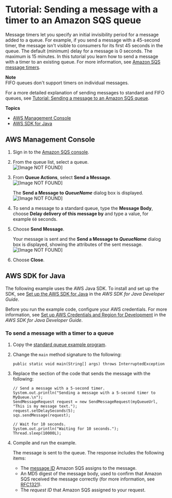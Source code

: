 # Tutorial: Sending a message with a timer to an Amazon SQS queue<a name="sqs-send-message-with-timer"></a>

Message timers let you specify an initial invisibility period for a message added to a queue\. For example, if you send a message with a 45\-second timer, the message isn't visible to consumers for its first 45 seconds in the queue\. The default \(minimum\) delay for a message is 0 seconds\. The maximum is 15 minutes\. In this tutorial you learn how to send a message with a timer to an existing queue\. For more information, see [Amazon SQS message timers](sqs-message-timers.md)\.

**Note**  
FIFO queues don't support timers on individual messages\.

For a more detailed explanation of sending messages to standard and FIFO queues, see [Tutorial: Sending a message to an Amazon SQS queue](sqs-send-message.md)\.

**Topics**
+ [AWS Management Console](#send-message-with-timer-console)
+ [AWS SDK for Java](#send-message-with-timer-java)

## AWS Management Console<a name="send-message-with-timer-console"></a>

1. Sign in to the [Amazon SQS console](https://console.aws.amazon.com/sqs/)\.

1. From the queue list, select a queue\.  
![\[Image NOT FOUND\]](http://docs.aws.amazon.com/AWSSimpleQueueService/latest/SQSDeveloperGuide/images/sqs-tutorials-sending-message-to-queue-select-queue-standard.png)

1. From **Queue Actions**, select **Send a Message**\.  
![\[Image NOT FOUND\]](http://docs.aws.amazon.com/AWSSimpleQueueService/latest/SQSDeveloperGuide/images/sqs-tutorials-sending-message-to-queue-send-a-message-standard.png)

   The **Send a Message to *QueueName*** dialog box is displayed\.  
![\[Image NOT FOUND\]](http://docs.aws.amazon.com/AWSSimpleQueueService/latest/SQSDeveloperGuide/images/sqs-tutorials-sending-message-to-queue-send-a-message-dialog-box-standard.png)

1. To send a message to a standard queue, type the **Message Body**, choose **Delay delivery of this message by** and type a value, for example `60` seconds\.

1. Choose **Send Message**\.

   Your message is sent and the **Send a Message to *QueueName*** dialog box is displayed, showing the attributes of the sent message\.  
![\[Image NOT FOUND\]](http://docs.aws.amazon.com/AWSSimpleQueueService/latest/SQSDeveloperGuide/images/sqs-tutorials-sending-message-with-attributes-custom-attribute-message-attributes-standard.png)

1. Choose **Close**\.

## AWS SDK for Java<a name="send-message-with-timer-java"></a>

 The following example uses the AWS Java SDK\. To install and set up the SDK, see [Set up the AWS SDK for Java](https://docs.aws.amazon.com/sdk-for-java/v1/developer-guide/setup-install.html) in the *AWS SDK for Java Developer Guide*\.

Before you run the example code, configure your AWS credentials\. For more information, see [Set up AWS Credentials and Region for Development](https://docs.aws.amazon.com/sdk-for-java/v1/developer-guide/setup-credentials.html) in the *AWS SDK for Java Developer Guide*\. 

### To send a message with a timer to a queue<a name="send-message-with-timer-procedure"></a>

1. Copy the [standard queue example program](standard-queues-getting-started-java.md)\.

1. Change the `main` method signature to the following:

   ```
   public static void main(String[] args) throws InterruptedException
   ```

1. Replace the section of the code that sends the message with the following:

   ```
   // Send a message with a 5-second timer.
   System.out.println("Sending a message with a 5-second timer to MyQueue.\n");
   SendMessageRequest request = new SendMessageRequest(myQueueUrl, "This is my message text.");
   request.setDelaySeconds(5);
   sqs.sendMessage(request);
   
   // Wait for 10 seconds.
   System.out.println("Waiting for 10 seconds.");
   Thread.sleep(10000L);
   ```

1. Compile and run the example\.

   The message is sent to the queue\. The response includes the following items:
   + The [message ID](sqs-general-identifiers.md#message-id) Amazon SQS assigns to the message\.
   + An MD5 digest of the message body, used to confirm that Amazon SQS received the message correctly \(for more information, see [RFC1321](http://faqs.org/rfcs/rfc1321.html)\)\.
   + The *request ID* that Amazon SQS assigned to your request\.